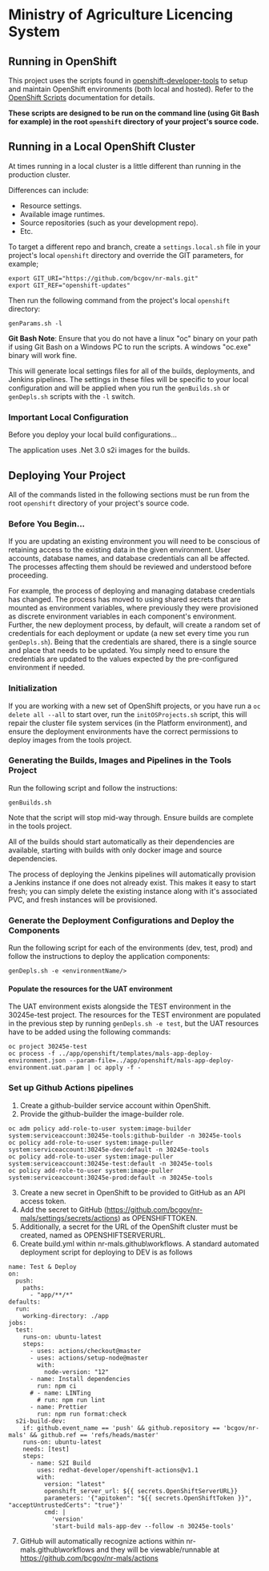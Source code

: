 # Ministry of Agriculture Licencing System

## Running in OpenShift

This project uses the scripts found in [openshift-developer-tools](https://github.com/BCDevOps/openshift-developer-tools) to setup and maintain OpenShift environments (both local and hosted). Refer to the [OpenShift Scripts](https://github.com/BCDevOps/openshift-developer-tools/blob/master/bin/README.md) documentation for details.

**These scripts are designed to be run on the command line (using Git Bash for example) in the root `openshift` directory of your project's source code.**

## Running in a Local OpenShift Cluster

At times running in a local cluster is a little different than running in the production cluster.

Differences can include:

- Resource settings.
- Available image runtimes.
- Source repositories (such as your development repo).
- Etc.

To target a different repo and branch, create a `settings.local.sh` file in your project's local `openshift` directory and override the GIT parameters, for example;

```
export GIT_URI="https://github.com/bcgov/nr-mals.git"
export GIT_REF="openshift-updates"
```

Then run the following command from the project's local `openshift` directory:

```
genParams.sh -l
```

**Git Bash Note**: Ensure that you do not have a linux "oc" binary on your path if using Git Bash on a Windows PC to run the scripts. A windows "oc.exe" binary will work fine.

This will generate local settings files for all of the builds, deployments, and Jenkins pipelines.
The settings in these files will be specific to your local configuration and will be applied when you run the `genBuilds.sh` or `genDepls.sh` scripts with the `-l` switch.

### Important Local Configuration

Before you deploy your local build configurations...

The application uses .Net 3.0 s2i images for the builds.

## Deploying Your Project

All of the commands listed in the following sections must be run from the root `openshift` directory of your project's source code.

### Before You Begin...

If you are updating an existing environment you will need to be conscious of retaining access to the existing data in the given environment. User accounts, database names, and database credentials can all be affected. The processes affecting them should be reviewed and understood before proceeding.

For example, the process of deploying and managing database credentials has changed. The process has moved to using shared secrets that are mounted as environment variables, where previously they were provisioned as discrete environment variables in each component's environment. Further, the new deployment process, by default, will create a random set of credentials for each deployment or update (a new set every time you run `genDepls.sh`). Being that the credentials are shared, there is a single source and place that needs to be updated. You simply need to ensure the credentials are updated to the values expected by the pre-configured environment if needed.

### Initialization

If you are working with a new set of OpenShift projects, or you have run a `oc delete all --all` to start over, run the `initOSProjects.sh` script, this will repair the cluster file system services (in the Platform environment), and ensure the deployment environments have the correct permissions to deploy images from the tools project.

### Generating the Builds, Images and Pipelines in the Tools Project

Run the following script and follow the instructions:

```
genBuilds.sh
```

Note that the script will stop mid-way through. Ensure builds are complete in the tools project.

All of the builds should start automatically as their dependencies are available, starting with builds with only docker image and source dependencies.

The process of deploying the Jenkins pipelines will automatically provision a Jenkins instance if one does not already exist. This makes it easy to start fresh; you can simply delete the existing instance along with it's associated PVC, and fresh instances will be provisioned.

### Generate the Deployment Configurations and Deploy the Components

Run the following script for each of the environments (dev, test, prod) and follow the instructions to deploy the application components:

```
genDepls.sh -e <environmentName/>
```

#### Populate the resources for the UAT environment

The UAT environment exists alongside the TEST environment in the 30245e-test project. The resources for the TEST environment are populated in the previous step by running `genDepls.sh -e test`, but the UAT resources have to be added using the following commands:

```
oc project 30245e-test
oc process -f ../app/openshift/templates/mals-app-deploy-environment.json --param-file=../app/openshift/mals-app-deploy-environment.uat.param | oc apply -f -
```

### Set up Github Actions pipelines

1. Create a github-builder service account within OpenShift.
2. Provide the github-builder the image-builder role.
```
oc adm policy add-role-to-user system:image-builder system:serviceaccount:30245e-tools:github-builder -n 30245e-tools
oc policy add-role-to-user system:image-puller system:serviceaccount:30245e-dev:default -n 30245e-tools
oc policy add-role-to-user system:image-puller system:serviceaccount:30245e-test:default -n 30245e-tools
oc policy add-role-to-user system:image-puller system:serviceaccount:30245e-prod:default -n 30245e-tools
```
3. Create a new secret in OpenShift to be provided to GitHub as an API access token.
4. Add the secret to GitHub (https://github.com/bcgov/nr-mals/settings/secrets/actions) as OPENSHIFTTOKEN.
5. Additionally, a secret for the URL of the OpenShift cluster must be created, named as OPENSHIFTSERVERURL.
6. Create build.yml within nr-mals\.github\workflows. A standard automated deployment script for deploying to DEV is as follows
```
name: Test & Deploy
on:
  push:
    paths:
      - "app/**/*"
defaults:
  run:
    working-directory: ./app
jobs:
  test:
    runs-on: ubuntu-latest
    steps:
      - uses: actions/checkout@master
      - uses: actions/setup-node@master
        with:
          node-version: "12"
      - name: Install dependencies
        run: npm ci
      # - name: LINTing
        # run: npm run lint
      - name: Prettier
        run: npm run format:check
  s2i-build-dev:
    if: github.event_name == 'push' && github.repository == 'bcgov/nr-mals' && github.ref == 'refs/heads/master'
    runs-on: ubuntu-latest
    needs: [test]
    steps:
      - name: S2I Build
        uses: redhat-developer/openshift-actions@v1.1
        with:
          version: "latest"
          openshift_server_url: ${{ secrets.OpenShiftServerURL}}
          parameters: '{"apitoken": "${{ secrets.OpenShiftToken }}", "acceptUntrustedCerts": "true"}'
          cmd: |
            'version'
            'start-build mals-app-dev --follow -n 30245e-tools'
```
7. GitHub will automatically recognize actions within nr-mals\.github\workflows and they will be viewable/runnable at https://github.com/bcgov/nr-mals/actions
